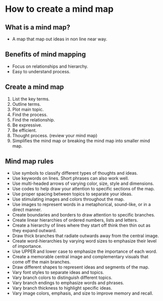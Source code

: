 # How to create a mind map
## What is a mind map?
- A map that map out ideas in non line near way.
## Benefits of mind mapping
- Focus on relationships and hierarchy.
- Easy to understand process.
## Create a mind map
1. List the key terms.
2. Outline terms.
3. Plot main topic.
4. Find the process.
5. Find the relationship.
6. Be expressive.
7. Be efficient.
8. Thought process. (review your mind map)
9. Simplifies the mind map or breaking the mind map into smaller mind map.
## Mind map rules
-   Use symbols to classify different types of thoughts and ideas.
-   Use keywords on lines. Short phrases can also work well.
-   Use multi-headed arrows of varying color, size, style and dimensions.
-   Use codes to help draw your attention to specific sections of the map.
-   Use proper spacing between topics to separate your ideas.
-   Use stimulating images and colors throughout the map.
-   Use images to represent words in a metaphorical, sound-like, or in a direct manner.
-   Create boundaries and borders to draw attention to specific branches.
-   Create linear hierarchies of ordered numbers, lists and letters.
-   Create a hierarchy of lines where they start off think then thin out as they expand outward.
-   Draw thick branches that radiate outwards away from the central image.
-   Create word-hierarchies by varying word sizes to emphasize their level of importance.
-   Use UPPER and lower case to emphasize the importance of each word.
-   Create a memorable central image and complementary visuals that come off the main branches.
-   Draw different shapes to represent ideas and segments of the map.
-   Vary font styles to separate ideas and topics.
-   Vary branch colors to distinguish different topics.
-   Vary branch endings to emphasize words and phrases.
-   Vary branch thickness to highlight specific ideas.
-   Vary image colors, emphasis, and size to improve memory and recall.